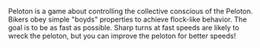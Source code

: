 Peloton is a game about controlling the collective conscious of the Peloton. Bikers obey simple "boyds" properties to achieve flock-like behavior. The goal is to be as fast as possible. Sharp turns at fast speeds are likely to wreck the peloton, but you can improve the peloton for better speeds!
